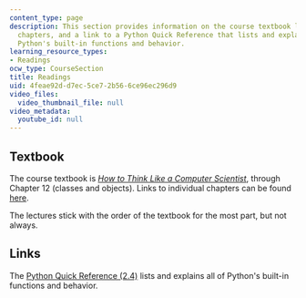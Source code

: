 ```yaml
---
content_type: page
description: This section provides information on the course textbook links to individual
  chapters, and a link to a Python Quick Reference that lists and explains all of
  Python's built-in functions and behavior.
learning_resource_types:
- Readings
ocw_type: CourseSection
title: Readings
uid: 4feae92d-d7ec-5ce7-2b56-6ce96ec296d9
video_files:
  video_thumbnail_file: null
video_metadata:
  youtube_id: null
---
```


Textbook
--------

The course textbook is [_How to Think Like a Computer Scientist_](http://www.greenteapress.com/thinkpython/thinkCSpy/), through Chapter 12 (classes and objects). Links to individual chapters can be found [here](http://www.greenteapress.com/thinkpython/thinkCSpy/html/).

The lectures stick with the order of the textbook for the most part, but not always.

Links
-----

The [Python Quick Reference (2.4)](http://rgruet.free.fr/PQR24/PQR2.4.html) lists and explains all of Python's built-in functions and behavior.